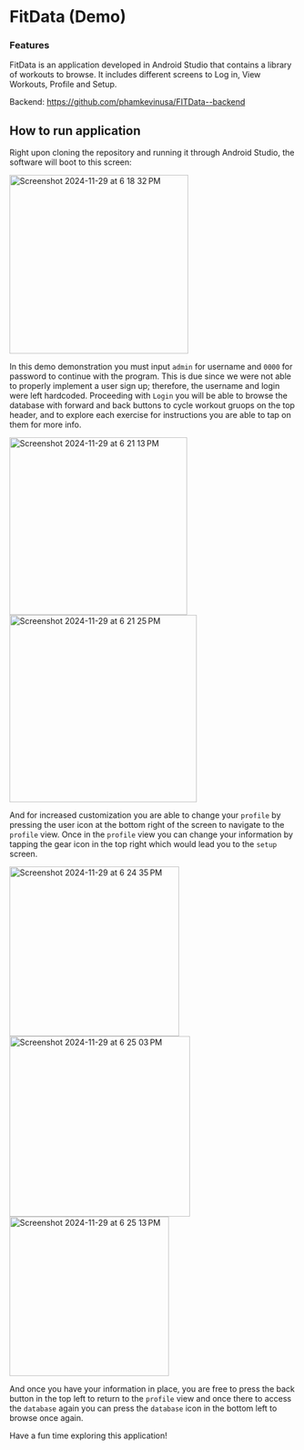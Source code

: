 # FitData (Demo)
### Features
FitData is an application developed in Android Studio that contains a library of workouts to browse.
It includes different screens to Log in, View Workouts, Profile and Setup.

Backend: https://github.com/phamkevinusa/FITData--backend

## How to run application
Right upon cloning the repository and running it through Android Studio, the software will boot to this screen:

<img width="314" alt="Screenshot 2024-11-29 at 6 18 32 PM" src="https://github.com/user-attachments/assets/cbcfac01-a395-4ff3-a127-849f2d414586">

In this demo demonstration you must input `admin` for username and `0000` for password to continue with the program. This is due since we were not able to properly implement a user sign up; therefore, the username and login were left hardcoded.
Proceeding with `Login` you will be able to browse the database with forward and back buttons to cycle workout gruops on the top header, 
and to explore each exercise for instructions you are able to tap on them for more info.

<img width="312" alt="Screenshot 2024-11-29 at 6 21 13 PM" src="https://github.com/user-attachments/assets/760b9b60-8e0d-446c-815f-ba3abde2438b">
<img width="329" alt="Screenshot 2024-11-29 at 6 21 25 PM" src="https://github.com/user-attachments/assets/37bd0219-99e7-4f9b-abab-8508c3f41a28">

And for increased customization you are able to change your `profile` by pressing the user icon at the bottom  right of the screen to navigate to the `profile` view.
Once in the `profile` view you can change your information by tapping the gear icon in the top right which would lead you to the `setup` screen.

<img width="298" alt="Screenshot 2024-11-29 at 6 24 35 PM" src="https://github.com/user-attachments/assets/7849f616-85fc-49da-a9da-137fb4ebfea0">
<img width="317" alt="Screenshot 2024-11-29 at 6 25 03 PM" src="https://github.com/user-attachments/assets/3df26b3e-e3e4-4655-afe5-3204be379afc">
<img width="280" alt="Screenshot 2024-11-29 at 6 25 13 PM" src="https://github.com/user-attachments/assets/75722156-69f1-48d4-aeab-b3e9ab66f916">

And once you have your information in place, you are free to press the back button in the top left to return to the `profile` view and once there to access the `database` again you can press the `database` icon in the bottom left to browse once again.

Have a fun time exploring this application!
